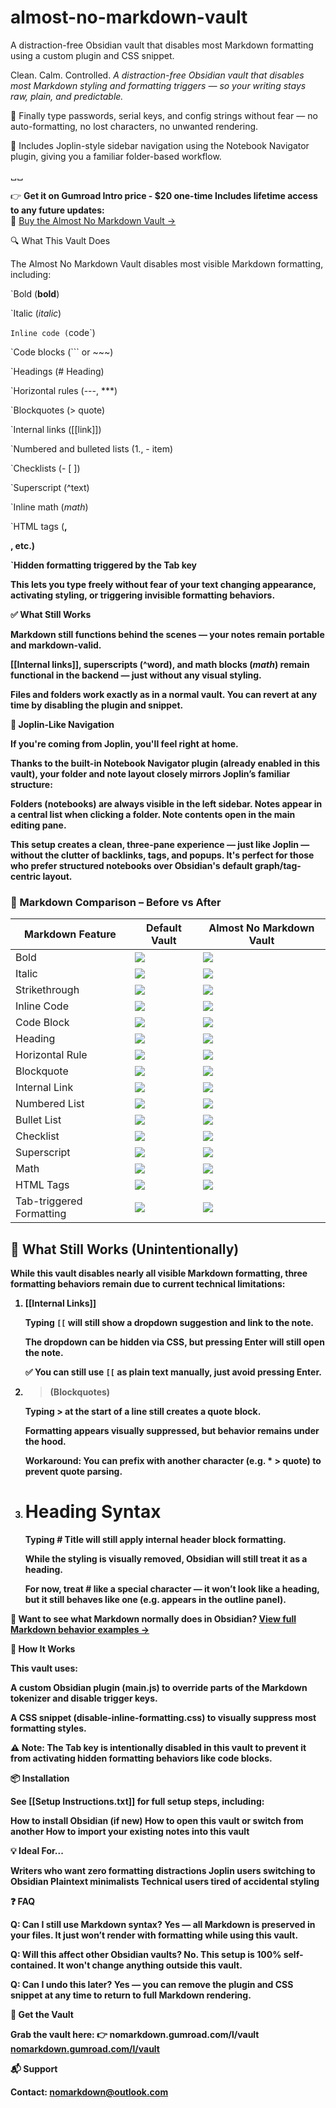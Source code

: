 # almost-no-markdown-vault
A distraction-free Obsidian vault that disables most Markdown formatting using a custom plugin and CSS snippet.

Clean. Calm. Controlled.
*A distraction-free Obsidian vault that disables most Markdown styling and formatting triggers — so your writing stays raw, plain, and predictable.*

🧩 Finally type passwords, serial keys, and config strings without fear — no auto-formatting, no lost characters, no unwanted rendering.

📁 Includes Joplin-style sidebar navigation using the Notebook Navigator plugin, giving you a familiar folder-based workflow.

␣␣

👉 **Get it on Gumroad 
Intro price - $20 one-time
Includes lifetime access to any future updates:**  
🎯 [Buy the Almost No Markdown Vault →](https://nomarkdown.gumroad.com/l/vault)



🔍 What This Vault Does

The Almost No Markdown Vault disables most visible Markdown formatting, including:

`Bold (**bold**)

`Italic (*italic*)

`Inline code (`code`)

`Code blocks (``` or ~~~)

`Headings (# Heading)

`Horizontal rules (---, ***)

`Blockquotes (> quote)

`Internal links ([[link]])

`Numbered and bulleted lists (1., - item)

`Checklists (- [ ])

`Superscript (^text)

`Inline math ($math$)

`HTML tags (<b>, <div>, etc.)

`Hidden formatting triggered by the Tab key


This lets you type freely without fear of your text changing appearance, activating styling, or triggering invisible formatting behaviors.




✅ What Still Works

   Markdown still functions behind the scenes — your notes remain portable and markdown-valid.

   [[Internal links]], superscripts (^word), and math blocks ($math$) remain functional in the backend — just without any visual styling.

   Files and folders work exactly as in a normal vault.
   You can revert at any time by disabling the plugin and snippet.




📁 Joplin-Like Navigation

If you're coming from Joplin, you'll feel right at home.

Thanks to the built-in Notebook Navigator plugin (already enabled in this vault), your folder and note layout closely mirrors Joplin’s familiar structure:

Folders (notebooks) are always visible in the left sidebar.
Notes appear in a central list when clicking a folder.
Note contents open in the main editing pane.

This setup creates a clean, three-pane experience — just like Joplin — without the clutter of backlinks, tags, and popups. It's perfect for those who prefer structured notebooks over Obsidian's default graph/tag-centric layout.




### 📸 Markdown Comparison – Before vs After

| Markdown Feature         | Default Vault                       | Almost No Markdown Vault            |
| ------------------------ | ----------------------------------- | ----------------------------------- |
| Bold                     | ![](_assets/screenshots/bold1.png)          | ![](_assets/screenshots/bold2.png)          |
| Italic                   | ![](_assets/screenshots/italic1.png)        | ![](_assets/screenshots/italic2.png)        |
| Strikethrough            | ![](_assets/screenshots/strikethrough1.png) | ![](_assets/screenshots/strikethrough2.png) |
| Inline Code              | ![](_assets/screenshots/inlinecode1.png)    | ![](_assets/screenshots/inlinecode2.png)    |
| Code Block               | ![](_assets/screenshots/codeblock1.png)     | ![](_assets/screenshots/codeblock2.png)     |
| Heading                  | ![](_assets/screenshots/heading1.png)       | ![](_assets/screenshots/heading2.png)       |
| Horizontal Rule          | ![](_assets/screenshots/horizontal1.png)    | ![](_assets/screenshots/horizontal2.png)    |
| Blockquote               | ![](_assets/screenshots/blockquote1.png)    | ![](_assets/screenshots/blockquote2.png)    |
| Internal Link            | ![](_assets/screenshots/links1.png)         | ![](_assets/screenshots/link2.png)          |
| Numbered List            | ![](_assets/screenshots/numbered1.png)      | ![](_assets/screenshots/numbered2.png)      |
| Bullet List              | ![](_assets/screenshots/bullet1.png)        | ![](_assets/screenshots/bullet2.png)        |
| Checklist                | ![](_assets/screenshots/checklist1.png)     | ![](_assets/screenshots/checklist2.png)     |
| Superscript              | ![](_assets/screenshots/superscript1.png)   | ![](_assets/screenshots/superscript2.png)   |
| Math                     | ![](_assets/screenshots/math1.png)          | ![](_assets/screenshots/math2.png)          |
| HTML Tags                | ![](_assets/screenshots/html1.png)          | ![](_assets/screenshots/html2.png)          |
| Tab-triggered Formatting | ![](_assets/screenshots/tab1.png)           | ![](_assets/screenshots/tab2.png)           |




## 🚧 What Still Works (Unintentionally)

While this vault disables nearly all visible Markdown formatting, three formatting behaviors remain due to current technical limitations:
1. [[Internal Links]]

    Typing `[[` will still show a dropdown suggestion and link to the note.

    The dropdown can be hidden via CSS, but pressing Enter will still open the note.

    ✅ You can still use `[[` as plain text manually, just avoid pressing Enter.

2. > (Blockquotes)

    Typing > at the start of a line still creates a quote block.

    Formatting appears visually suppressed, but behavior remains under the hood.

    Workaround: You can prefix with another character (e.g. * > quote) to prevent quote parsing.

3. # Heading Syntax

    Typing # Title will still apply internal header block formatting.

    While the styling is visually removed, Obsidian will still treat it as a heading.

    For now, treat # like a special character — it won’t look like a heading, but it still behaves like one (e.g. appears in the outline panel).



📘 Want to see what Markdown normally does in Obsidian? [View full Markdown behavior examples →](/_assets/Markdown-Reference.md)



🔧 How It Works

This vault uses:

A custom Obsidian plugin (main.js) to override parts of the Markdown tokenizer and disable trigger keys.

A CSS snippet (disable-inline-formatting.css) to visually suppress most formatting styles.

⚠️ Note: The Tab key is intentionally disabled in this vault to prevent it from activating hidden formatting behaviors like code blocks.




📦 Installation

See [[Setup Instructions.txt]] for full setup steps, including:

How to install Obsidian (if new)
How to open this vault or switch from another
How to import your existing notes into this vault




💡 Ideal For...

   Writers who want zero formatting distractions
   Joplin users switching to Obsidian
   Plaintext minimalists
   Technical users tired of accidental styling





❓ FAQ

Q: Can I still use Markdown syntax?
Yes — all Markdown is preserved in your files. It just won’t render with formatting while using this vault.

Q: Will this affect other Obsidian vaults?
No. This setup is 100% self-contained. It won't change anything outside this vault.

Q: Can I undo this later?
Yes — you can remove the plugin and CSS snippet at any time to return to full Markdown rendering.




🛒 Get the Vault

Grab the vault here:
👉 nomarkdown.gumroad.com/l/vault
[nomarkdown.gumroad.com/l/vault](https://nomarkdown.gumroad.com/l/vault)  




📬 Support

Contact: nomarkdown@outlook.com





